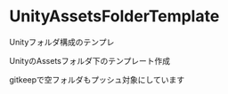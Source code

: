 # UnityAssetsFolderTemplate
Unityフォルダ構成のテンプレ


UnityのAssetsフォルダ下のテンプレート作成

gitkeepで空フォルダもプッシュ対象にしています
